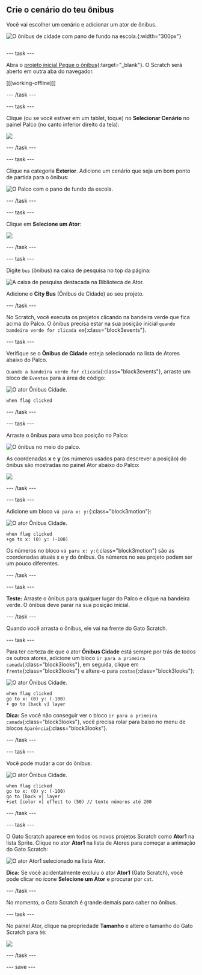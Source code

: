 ## Crie o cenário do teu ônibus

<div style="display: flex; flex-wrap: wrap">
<div style="flex-basis: 200px; flex-grow: 1; margin-right: 15px;">
Você vai escolher um cenário e adicionar um ator de ônibus.
</div>
<div>

![O ônibus de cidade com pano de fundo na escola.](images/bus-scene.png){:width="300px"}

</div>
</div>

--- task ---

Abra o [projeto inicial Pegue o ônibus](https://scratch.mit.edu/projects/582214330/editor){:target="_blank"}. O Scratch será aberto em outra aba do navegador.

[[[working-offline]]]

--- /task ---

--- task ---

Clique (ou se você estiver em um tablet, toque) no **Selecionar Cenário** no painel Palco (no canto inferior direito da tela):

![](images/choose-a-backdrop.png)

--- /task ---

--- task ---

Clique na categoria **Exterior**. Adicione um cenário que seja um bom ponto de partida para o ônibus:

![O Palco com o pano de fundo da escola.](images/outdoor-backdrop.png)

--- /task ---

--- task ---

Clique em **Selecione um Ator**:

![](images/choose-sprite-menu.png)

--- /task ---

--- task ---

Digite `bus` (ônibus) na caixa de pesquisa no top da página:

![A caixa de pesquisa destacada na Biblioteca de Ator.](images/bus-search.png)

Adicione o **City Bus** (Ônibus de Cidade) ao seu projeto.

--- /task ---

 No Scratch, você executa os projetos clicando na bandeira verde que fica acima do Palco. O ônibus precisa estar na sua posição inicial `quando bandeira verde for clicada em`{:class="block3events"}.

--- task ---

Verifique se o **Ônibus de Cidade** esteja selecionado na lista de Atores abaixo do Palco.

`Quando a bandeira verde for clicada`{:class="block3events"}, arraste um bloco de `Eventos` para a área de código:

![O ator Ônibus Cidade.](images/bus-sprite.png)

```blocks3
when flag clicked
```

--- /task ---

--- task ---

Arraste o ônibus para uma boa posição no Palco:

![O ônibus no meio do palco.](images/bus-bottom-middle.png)

As coordenadas **x** e **y** (os números usados para descrever a posição) do ônibus são mostradas no painel Ator abaixo do Palco:

![](images/coords-sprite-pane.png)


--- /task ---

--- task ---

Adicione um bloco `vá para x: y:`{:class="block3motion"}:

![O ator Ônibus Cidade.](images/bus-sprite.png)

```blocks3
when flag clicked
+go to x: (0) y: (-100)
```

Os números no bloco `vá para x: y:`{:class="block3motion"} são as coordenadas atuais x e y do ônibus. Os números no seu projeto podem ser um pouco diferentes.

--- /task ---

--- task ---

**Teste:** Arraste o ônibus para qualquer lugar do Palco e clique na bandeira verde. O ônibus deve parar na sua posição inicial.

--- /task ---

Quando você arrasta o ônibus, ele vai na frente do Gato Scratch.

--- task ---

Para ter certeza de que o ator **Ônibus Cidade** está sempre por trás de todos os outros atores, adicione um bloco `ir para a primeira camada`{:class="block3looks"}, em seguida, clique em `frente`{:class="block3looks"} e altere-o para `costas`{:class="block3looks"}:

![O ator Ônibus Cidade.](images/bus-sprite.png)

```blocks3
when flag clicked
go to x: (0) y: (-100)
+ go to [back v] layer
```

**Dica:** Se você não conseguir ver o bloco `ir para a primeira camada`{:class="block3looks"}, você precisa rolar para baixo no menu de blocos `Aparência`{:class="block3looks"}.

--- /task ---

--- task ---

Você pode mudar a cor do ônibus:

![O ator Ônibus Cidade.](images/bus-sprite.png)

```blocks3
when flag clicked
go to x: (0) y: (-100)
go to [back v] layer
+set [color v] effect to (50) // tente números até 200
```

--- /task ---

--- task ---

O Gato Scratch aparece em todos os novos projetos Scratch como **Ator1** na lista Sprite. Clique no ator **Ator1** na lista de Atores para começar a animação do Gato Scratch:

![O ator Ator1 selecionado na lista Ator.](images/sprite1-selected.png)

**Dica:** Se você acidentalmente excluiu o ator **Ator1** (Gato Scratch), você pode clicar no ícone **Selecione um Ator** e procurar por `cat`.

--- /task ---

No momento, o Gato Scratch é grande demais para caber no ônibus.

--- task ---

No painel Ator, clique na propriedade **Tamanho** e altere o tamanho do Gato Scratch para `50`:

![](images/sprite-pane-size.png)

--- /task ---

--- save ---
